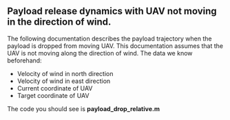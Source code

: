 ## Payload release dynamics with UAV not moving in the direction of wind.

The following documentation describes the payload trajectory when the payload is dropped from
moving UAV. This documentation assumes that the UAV is not moving along the direction of
wind.
The data we know beforehand:

- Velocity of wind in north direction
- Velocity of wind in east direction
- Current coordinate of UAV
- Target coordinate of UAV

The code you should see is **payload_drop_relative.m**
